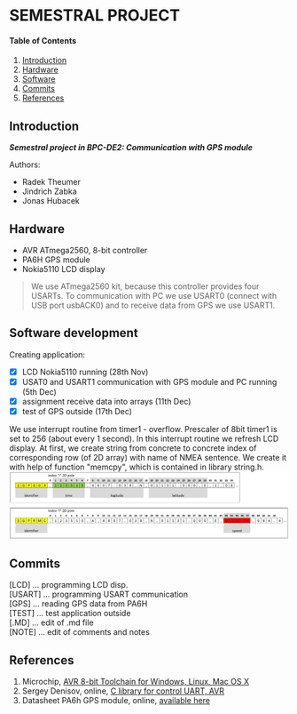 
# SEMESTRAL PROJECT

#### Table of Contents

1. [Introduction](#introduction)
2. [Hardware](#hardware)
3. [Software](#software)
4. [Commits](#commits)
5. [References](#references)


## Introduction

***Semestral project in BPC-DE2: Communication with GPS module***  
  
Authors:  
 - Radek Theumer  
 - Jindrich Zabka  
 - Jonas Hubacek


## Hardware

- AVR ATmega2560, 8-bit controller
- PA6H GPS module
- Nokia5110 LCD display

> We use ATmega2560 kit, because this controller provides four USARTs. To communication with PC we use USART0 (connect with USB port usbACK0) and to receive data from GPS we use USART1.


## Software development

Creating application:  
- [x] LCD Nokia5110 running (28th Nov)  
- [x] USAT0 and USART1 communication with GPS module and PC running (5th Dec)  
- [x] assignment receive data into arrays (11th Dec)
- [x] test of GPS outside (17th Dec)
  
We use interrupt routine from timer1 - overflow. Prescaler of 8bit timer1 is set to 256 (about every 1 second). In this interrupt routine we refresh LCD display. At first, we create string from concrete to concrete index of corresponding row (of 2D array) with name of NMEA sentence. We create it with help of function "memcpy", which is contained in library string.h.  
<img src="https://github.com/Theumer/Digital-electronics-2/blob/master/projects/sp/nmea_sent.png">  

## Commits

[LCD]   ... programming LCD disp.  
[USART] ... programming USART communication  
[GPS]   ... reading GPS data from PA6H  
[TEST]  ... test application outside  
[.MD]   ... edit of .md file  
[NOTE]  ... edit of comments and notes


## References

1. Microchip, [AVR 8-bit Toolchain for Windows, Linux, Mac OS X](https://www.microchip.com/mplab/avr-support/avr-and-arm-toolchains-c-compilers)  
2. Sergey Denisov, online, [C library for control UART, AVR](https://github.com/LittleBuster/avr-uart/tree/master/mega328)  
3. Datasheet PA6h GPS module, online, [available here](https://cdn-shop.adafruit.com/datasheets/GlobalTop-FGPMMOPA6H-Datasheet-V0A.pdf)
